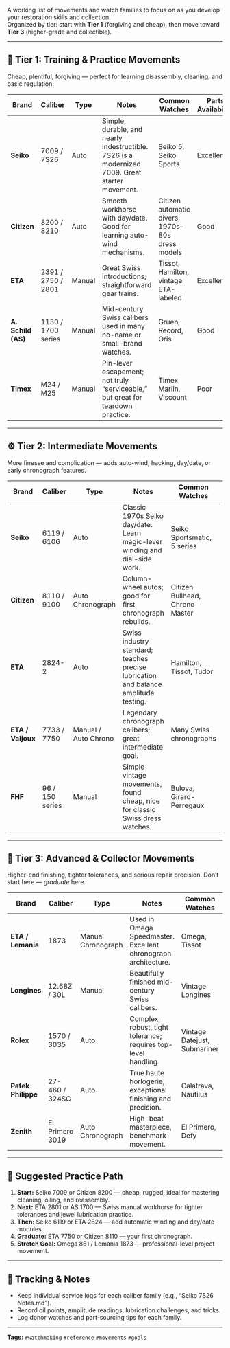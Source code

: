 A working list of movements and watch families to focus on as you develop your restoration skills and collection.  
Organized by tier: start with **Tier 1** (forgiving and cheap), then move toward **Tier 3** (higher-grade and collectible).

---

## 🧱 Tier 1: Training & Practice Movements
Cheap, plentiful, forgiving — perfect for learning disassembly, cleaning, and basic regulation.

| Brand | Caliber | Type | Notes | Common Watches | Parts Availability |
|--------|----------|------|--------|----------------|--------------------|
| **Seiko** | 7009 / 7S26 | Auto | Simple, durable, and nearly indestructible. 7S26 is a modernized 7009. Great starter movement. | Seiko 5, Seiko Sports | Excellent |
| **Citizen** | 8200 / 8210 | Auto | Smooth workhorse with day/date. Good for learning auto-wind mechanisms. | Citizen automatic divers, 1970s–80s dress models | Good |
| **ETA** | 2391 / 2750 / 2801 | Manual | Great Swiss introductions; straightforward gear trains. | Tissot, Hamilton, vintage ETA-labeled | Excellent |
| **A. Schild (AS)** | 1130 / 1700 series | Manual | Mid-century Swiss calibers used in many no-name or small-brand watches. | Gruen, Record, Oris | Good |
| **Timex** | M24 / M25 | Manual | Pin-lever escapement; not truly “serviceable,” but great for teardown practice. | Timex Marlin, Viscount | Poor |

---

## ⚙️ Tier 2: Intermediate Movements
More finesse and complication — adds auto-wind, hacking, day/date, or early chronograph features.

| Brand | Caliber | Type | Notes | Common Watches | Parts Availability |
|--------|----------|------|--------|----------------|--------------------|
| **Seiko** | 6119 / 6106 | Auto | Classic 1970s Seiko day/date. Learn magic-lever winding and dial-side work. | Seiko Sportsmatic, 5 series | Excellent |
| **Citizen** | 8110 / 9100 | Auto Chronograph | Column-wheel autos; good for first chronograph rebuilds. | Citizen Bullhead, Chrono Master | Moderate |
| **ETA** | 2824-2 | Auto | Swiss industry standard; teaches precise lubrication and balance amplitude testing. | Hamilton, Tissot, Tudor | Excellent |
| **ETA / Valjoux** | 7733 / 7750 | Manual / Auto Chrono | Legendary chronograph calibers; great intermediate goal. | Many Swiss chronographs | Good |
| **FHF** | 96 / 150 series | Manual | Simple vintage movements, found cheap, nice for classic Swiss dress watches. | Bulova, Girard-Perregaux | Good |

---

## 💎 Tier 3: Advanced & Collector Movements
Higher-end finishing, tighter tolerances, and serious repair precision. Don’t start here — *graduate* here.

| Brand | Caliber | Type | Notes | Common Watches | Parts Availability |
|--------|----------|------|--------|----------------|--------------------|
| **ETA / Lemania** | 1873 | Manual Chronograph | Used in Omega Speedmaster. Excellent chronograph architecture. | Omega, Tissot | Moderate |
| **Longines** | 12.68Z / 30L | Manual | Beautifully finished mid-century Swiss calibers. | Vintage Longines | Fair |
| **Rolex** | 1570 / 3035 | Auto | Complex, robust, tight tolerance; requires top-level handling. | Vintage Datejust, Submariner | Limited |
| **Patek Philippe** | 27-460 / 324SC | Auto | True haute horlogerie; exceptional finishing and precision. | Calatrava, Nautilus | Dealer-only parts |
| **Zenith** | El Primero 3019 | Auto Chronograph | High-beat masterpiece, benchmark movement. | El Primero, Defy | Scarce |

---

## 🧰 Suggested Practice Path

1. **Start:** Seiko 7009 or Citizen 8200 — cheap, rugged, ideal for mastering cleaning, oiling, and reassembly.  
2. **Next:** ETA 2801 or AS 1700 — Swiss manual workhorse for tighter tolerances and jewel lubrication practice.  
3. **Then:** Seiko 6119 or ETA 2824 — add automatic winding and day/date modules.  
4. **Graduate:** ETA 7750 or Citizen 8110 — your first chronograph.  
5. **Stretch Goal:** Omega 861 / Lemania 1873 — professional-level project movement.

---

## 🧩 Tracking & Notes
- Keep individual service logs for each caliber family (e.g., “Seiko 7S26 Notes.md”).  
- Record oil points, amplitude readings, lubrication challenges, and tricks.  
- Log donor watches and part-sourcing tips for each family.  

---

**Tags:** `#watchmaking` `#reference` `#movements` `#goals`

